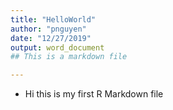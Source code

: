 ```yaml
---
title: "HelloWorld"
author: "pnguyen"
date: "12/27/2019"
output: word_document
## This is a markdown file

---
```


- Hi this is my first R Markdown file